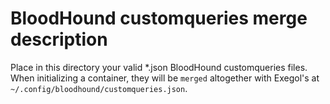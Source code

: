 # BloodHound customqueries merge description

Place in this directory your valid \*.json BloodHound customqueries files.
When initializing a container, they will be `merged` altogether with Exegol's at `~/.config/bloodhound/customqueries.json`.
